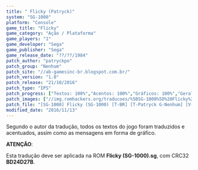 ```yaml
---
title: " Flicky (Patryck)"
system: "SG-1000"
platform: "Console"
game_title: "Flicky"
game_category: "Ação / Plataforma"
game_players: "1"
game_developer: "Sega"
game_publisher: "Sega"
game_release_date: "??/??/1984"
patch_author: "patryckpo"
patch_group: "Nenhum"
patch_site: "//ab-gamesinc-br.blogspot.com.br/"
patch_version: "1.0"
patch_release: "21/10/2016"
patch_type: "IPS"
patch_progress: ["Textos: 100%","Acentos: 100%","Gráficos: 100%","Geral: 100%"]
patch_images: ["//img.romhackers.org/traducoes/%5BSG-1000%5D%20Flicky%20-%20Patryck%20-%201.png","//img.romhackers.org/traducoes/%5BSG-1000%5D%20Flicky%20-%20Patryck%20-%202.png","//img.romhackers.org/traducoes/%5BSG-1000%5D%20Flicky%20-%20Patryck%20-%203.png"]
patch_file: "[SG-1000] Flicky (SG-1000) [T-BR] [T-Patryck G-Nenhum] [V-1.0 A-2016].zip"
modified_date: "2016/11/13"
---
```

Segundo o autor da tradução, todos os textos do jogo foram traduzidos e acentuados, assim como as mensagens em forma de gráfico.

<b>ATENÇÃO</b>:

Esta tradução deve ser aplicada na ROM <b>Flicky (SG-1000).sg</b>, com CRC32 <b>BD24D27B</b>.
